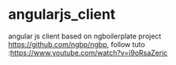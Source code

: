 # angularjs_client
angular js client based on ngboilerplate project https://github.com/ngbp/ngbp, follow tuto :https://www.youtube.com/watch?v=i9oRsaZeric
